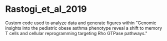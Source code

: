 # Rastogi_et_al_2019
Custom code used to analyze data and generate figures within "Genomic insights into the pediatric obese asthma phenotype reveal a shift to memory T cells and cellular reprogramming targeting Rho GTPase pathways."
